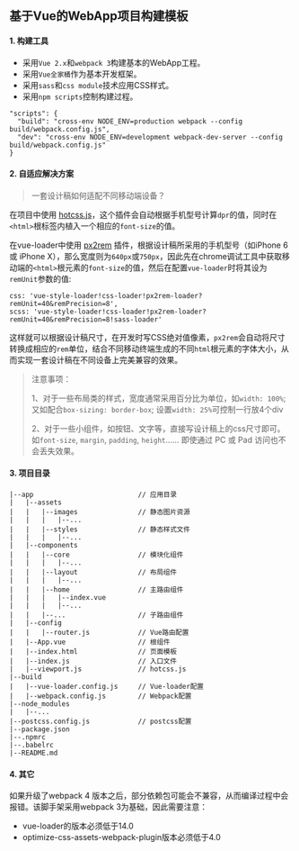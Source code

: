## 基于Vue的WebApp项目构建模板

#### 1. 构建工具

- 采用`Vue 2.x`和`webpack 3`构建基本的WebApp工程。
- 采用`Vue全家桶`作为基本开发框架。
- 采用`sass`和`css module`技术应用CSS样式。
- 采用`npm scripts`控制构建过程。

```
"scripts": {
  "build": "cross-env NODE_ENV=production webpack --config build/webpack.config.js",
  "dev": "cross-env NODE_ENV=development webpack-dev-server --config build/webpack.config.js"
}
```

#### 2. 自适应解决方案

> 一套设计稿如何适配不同移动端设备？

在项目中使用 [hotcss.js](https://github.com/imochen/hotcss)，这个插件会自动根据手机型号计算`dpr`的值，同时在`<html>`根标签内植入一个相应的`font-size`的值。

在vue-loader中使用 [px2rem](https://www.npmjs.com/package/px2rem-loader) 插件，根据设计稿所采用的手机型号（如iPhone 6 或 iPhone X），那么宽度则为`640px`或`750px`，因此先在chrome调试工具中获取移动端的`<html>`根元素的`font-size`的值，然后在配置`vue-loader`时将其设为`remUnit`参数的值:

```
css: 'vue-style-loader!css-loader!px2rem-loader?remUnit=40&remPrecision=8',
scss: 'vue-style-loader!css-loader!px2rem-loader?remUnit=40&remPrecision=8!sass-loader'
```

这样就可以根据设计稿尺寸，在开发时写CSS绝对值像素，`px2rem`会自动将尺寸转换成相应的`rem`单位，结合不同移动终端生成的不同`html`根元素的字体大小，从而实现一套设计稿在不同设备上完美兼容的效果。

> 注意事项：
> 
> 1、对于一些布局类的样式，宽度通常采用百分比为单位，如`width: 100%`; 又如配合`box-sizing: border-box`; 设置`width: 25%`可控制一行放4个div
> 
> 2、对于一些小组件，如按钮、文字等，直接写设计稿上的css尺寸即可。如`font-size`, `margin`, `padding`, `height`…… 即使通过 PC 或 Pad 访问也不会丢失效果。

#### 3. 项目目录

```
|--app							// 应用目录
|	|--assets
|	|	|--images				// 静态图片资源
|	|	|	|--...
|	|	|--styles				// 静态样式文件
|	|	|	|--...
|	|--components
|	|	|--core					// 模块化组件
|	|	|	|--...
|	|	|--layout				// 布局组件
|	|	|	|--...
|	|	|--home					// 主路由组件
|	|	|	|--index.vue
|	|	|	|--...
|	|	|--...					// 子路由组件
|	|--config
|	|	|--router.js			// Vue路由配置
|	|--App.vue					// 根组件
|	|--index.html				// 页面模板
|	|--index.js					// 入口文件
|	|--viewport.js				// hotcss.js
|--build
|	|--vue-loader.config.js		// Vue-loader配置
|	|--webpack.config.js		// Webpack配置
|--node_modules
|	|--...
|--postcss.config.js			// postcss配置
|--package.json					
|--.npmrc
|--.babelrc
|--README.md
```

#### 4. 其它

如果升级了webpack 4 版本之后，部分依赖包可能会不兼容，从而编译过程中会报错。该脚手架采用webpack 3为基础，因此需要注意：

- vue-loader的版本必须低于14.0
- optimize-css-assets-webpack-plugin版本必须低于4.0